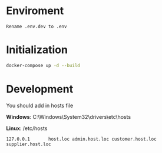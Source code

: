 # Enviroment

```
Rename .env.dev to .env
```

# Initialization

```bash
docker-compose up -d --build
```

# Development

You should add in hosts file

**Windows**: C:\Windows\System32\drivers\etc\hosts

**Linux**: /etc/hosts

```
127.0.0.1       host.loc admin.host.loc customer.host.loc supplier.host.loc
```